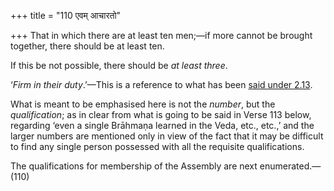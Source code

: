 +++
title = "110 एवम् आचारतो"

+++
That in which there are at least ten men;—if more cannot be brought
together, there should be at least ten.

If this be not possible, there should be *at least three*.

‘*Firm in their duty*.’—This is a reference to what has been [said under
2.13](/hinduism/book/manusmriti-with-the-commentary-of-medhatithi/d/doc145586.html).

What is meant to be emphasised here is not the *number*, but the
*qualification*; as in clear from what is going to be said in Verse 113
below, regarding ‘even a single Brāhmaṇa learned in the Veda, etc.,
etc.,’ and the larger numbers are mentioned only in view of the fact
that it may be difficult to find any single person possessed with all
the requisite qualifications.

The qualifications for membership of the Assembly are next
enumerated.—(110)


